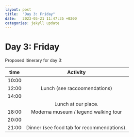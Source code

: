 ```yaml
---
layout: post
title:  "Day 3: Friday"
date:   2023-05-21 11:47:35 +0200
categories: jekyll update
---
```

# Day 3: Friday
Proposed itinerary for day 3:

| time | Activity |
|:---:|:---:|
|10:00| |
|12:00| Lunch (see raccoomendations)|
|14:00| | 
|| Lunch at our place.|
|18:00| Moderna museum / legend walking tour | 
|20:00|  |
|21:00| Dinner (see food tab for recommendations). |